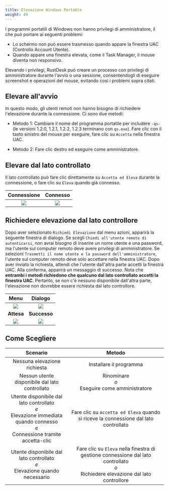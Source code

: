 ```yaml
---
title: Elevazione Windows Portable
weight: 49
---
```


I programmi portatili di Windows non hanno privilegi di amministratore, il che può portare ai seguenti problemi:

- Lo schermo non può essere trasmesso quando appare la finestra UAC (Controllo Account Utente).
- Quando appare una finestra elevata, come il Task Manager, il mouse diventa non responsivo.

Elevando i privilegi, RustDesk può creare un processo con privilegi di amministratore durante l'avvio o una sessione, consentendogli di eseguire screenshot e operazioni del mouse, evitando così i problemi sopra citati.

## Elevare all'avvio

In questo modo, gli utenti remoti non hanno bisogno di richiedere l'elevazione durante la connessione. Ci sono due metodi:

* Metodo 1: Cambiare il nome del programma portatile per includere `-qs-` (le versioni 1.2.0, 1.2.1, 1.2.2, 1.2.3 terminano con `qs.exe`). Fare clic con il tasto sinistro del mouse per eseguire, fare clic su `Accetta` nella finestra UAC.

* Metodo 2: Fare clic destro ed eseguire come amministratore.

## Elevare dal lato controllato

Il lato controllato può fare clic direttamente su `Accetta ed Eleva` durante la connessione, o fare clic su `Eleva` quando già connesso.

| Connessione | Connesso |
| :---: | :---: |
| ![](images/cm_unauth.jpg) | ![](images/cm_auth.jpg) |

## Richiedere elevazione dal lato controllore

Dopo aver selezionato `Richiedi Elevazione` dal menu azioni, apparirà la seguente finestra di dialogo. Se scegli `Chiedi all'utente remoto di autenticarsi`, non avrai bisogno di inserire un nome utente e una password, ma l'utente sul computer remoto deve avere privilegi di amministratore. Se selezioni `Trasmetti il nome utente e la password dell'amministratore`, l'utente sul computer remoto deve solo accettare nella finestra UAC. Dopo aver inviato la richiesta, attendi che l'utente dall'altra parte accetti la finestra UAC. Alla conferma, apparirà un messaggio di successo. Nota che **entrambi i metodi richiedono che qualcuno dal lato controllato accetti la finestra UAC**. Pertanto, se non c'è nessuno disponibile dall'altra parte, l'elevazione non dovrebbe essere richiesta dal lato controllore.

| Menu | Dialogo |
| :---: | :---: |
| ![](images/menu.png) | ![](images/dialog.png) |
| **Attesa** | **Successo** |
| ![](images/wait.png) | ![](images/success.png) |

## Come Scegliere

| Scenario | Metodo |
| :---: | :---: |
| Nessuna elevazione richiesta | Installare il programma |
| Nessun utente disponibile dal lato controllato | Rinominare<br/>*o*<br/> Eseguire come amministratore |
| Utente disponibile dal lato controllato<br/>*e*<br/> Elevazione immediata quando connesso<br/>*e*<br/> Connessione tramite accetta-clic | Fare clic su `Accetta ed Eleva` quando si riceve la connessione dal lato controllato |
| Utente disponibile dal lato controllato<br/>*e*<br/> Elevazione quando necessario | Fare clic su `Eleva` nella finestra di gestione connessione dal lato controllato<br/>*o*<br/> Richiedere elevazione dal lato controllore |